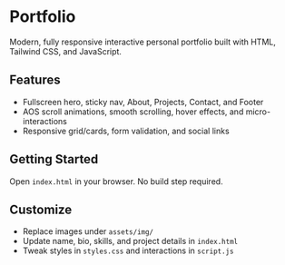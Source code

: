 # Portfolio

Modern, fully responsive interactive personal portfolio built with HTML, Tailwind CSS, and JavaScript.

## Features
- Fullscreen hero, sticky nav, About, Projects, Contact, and Footer
- AOS scroll animations, smooth scrolling, hover effects, and micro-interactions
- Responsive grid/cards, form validation, and social links

## Getting Started
Open `index.html` in your browser. No build step required.

## Customize
- Replace images under `assets/img/`
- Update name, bio, skills, and project details in `index.html`
- Tweak styles in `styles.css` and interactions in `script.js`



